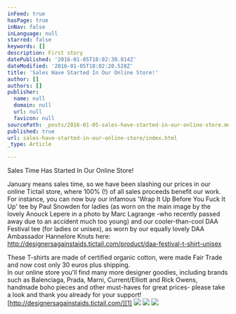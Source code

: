 ```yaml
---
inFeed: true
hasPage: true
inNav: false
inLanguage: null
starred: false
keywords: []
description: First story
datePublished: '2016-01-05T18:02:30.814Z'
dateModified: '2016-01-05T18:02:20.528Z'
title: 'Sales Have Started In Our Online Store!'
author: []
authors: []
publisher:
  name: null
  domain: null
  url: null
  favicon: null
sourcePath: _posts/2016-01-05-sales-have-started-in-our-online-store.md
published: true
url: sales-have-started-in-our-online-store/index.html
_type: Article

---
```

Sales Time Has Started In Our Online Store!

January means sales time, so we have been slashing our prices in our online Tictail store, where 100% (!) of all sales proceeds benefit our work. For instance, you can now buy our infamous 'Wrap It Up Before You Fuck It Up' tee by Paul Snowden for ladies (as worn on the main image by the lovely Anouck Lepere in a photo by Marc Lagrange -who recently passed away due to an accident much too young) and our cooler-than-cool DAA Festival tee (for ladies or unisex), as worn by our equally lovely DAA Ambassador Hannelore Knuts here: [http://designersagainstaids.tictail.com/product/daa-festival-t-shirt-unisex ][0]

These T-shirts are made of certified organic cotton, were made Fair Trade and now cost only 30 euros plus shipping.  
In our online store you'll find many more designer goodies, including brands such as Balenciaga, Prada, Marni, Current/Elliott and Rick Owens, handmade boho pieces and other must-haves for great prices- please take a look and thank you already for your support!  
[http://designersagainstaids.tictail.com/][1]
![](https://the-grid-user-content.s3-us-west-2.amazonaws.com/3e3303a0-064c-4307-908b-cb8a0798aef5.jpg)
![](https://the-grid-user-content.s3-us-west-2.amazonaws.com/4e783ade-1205-43c7-a18f-cf87ee9e6f73.jpg)
![](https://the-grid-user-content.s3-us-west-2.amazonaws.com/5ee310cf-b56a-41a5-bb46-60328820a209.jpg)

[0]: http://designersagainstaids.tictail.com/product/daa-festival-t-shirt-unisex "DAA festival tee in store"
[1]: http://designersagainstaids.tictail.com/ "tictail store"